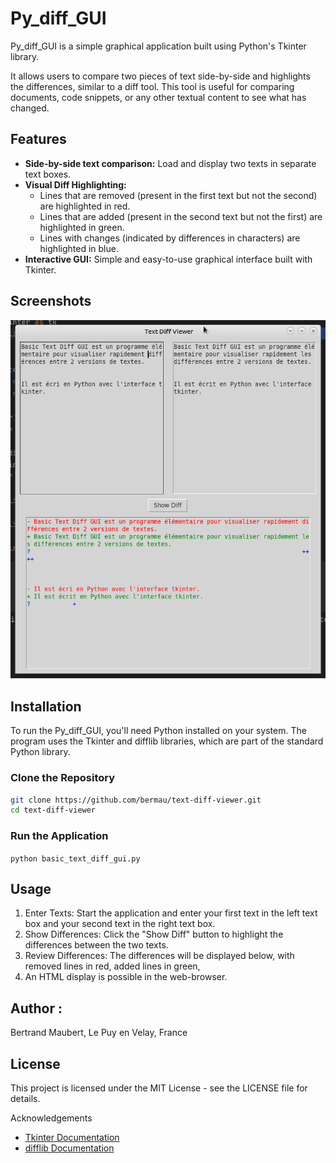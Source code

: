 # Py_diff_GUI

Py_diff_GUI is a simple graphical application built using Python's Tkinter library.

It allows users to compare two pieces of text side-by-side and highlights the differences, similar to a diff tool. This tool is useful for comparing documents, code snippets, or any other textual 
content to see what has changed.


## Features

- **Side-by-side text comparison:** Load and display two texts in separate text boxes.
- **Visual Diff Highlighting:** 
  - Lines that are removed (present in the first text but not the second) are highlighted in red.
  - Lines that are added (present in the second text but not the first) are highlighted in green.
  - Lines with changes (indicated by differences in characters) are highlighted in blue.
- **Interactive GUI:** Simple and easy-to-use graphical interface built with Tkinter.

## Screenshots
![main_window.png](screenshots/main_window.png)

## Installation
To run the Py_diff_GUI, you'll need Python installed on your system. The program uses the Tkinter and difflib libraries, which are part of the standard Python library.

### Clone the Repository

```bash
git clone https://github.com/bermau/text-diff-viewer.git
cd text-diff-viewer
```

### Run the Application
```python basic_text_diff_gui.py```

## Usage
  1. Enter Texts: Start the application and enter your first text in the left text box and your second text in the right text box.
  1. Show Differences: Click the "Show Diff" button to highlight the differences between the two texts.
  1. Review Differences: The differences will be displayed below, with removed lines in red, added lines in green, 
  1. An HTML display is possible in the web-browser.

## Author :
Bertrand Maubert, 
Le Puy en Velay, France
## License
This project is licensed under the MIT License - see the LICENSE file for details.

Acknowledgements
  * [Tkinter Documentation](https://docs.python.org/3/library/tkinter.html)
  * [difflib Documentation](https://docs.python.org/3/library/difflib.html)